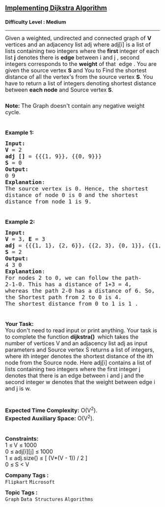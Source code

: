 <h2><a href="https://practice.geeksforgeeks.org/problems/implementing-dijkstra-set-1-adjacency-matrix/1?utm_source=gfgpractice&utm_medium=banner&utm_campaign=Practice_Explore_POD_Top_Banner">Implementing Dijkstra Algorithm</a></h2><h3>Difficulty Level : Medium</h3><hr><div class="problems_problem_content__Xm_eO"><p><span style="font-size: 18px;">Given a weighted, undirected and connected graph of <strong>V</strong> vertices and an adjacency list adj where adj[i] is a list of lists containing two integers where the<strong> first </strong>integer of each list <strong>j</strong>&nbsp;denotes there is <strong>edge</strong> between i and j&nbsp;,&nbsp;second integers corresponds to the <strong>weight</strong> of that&nbsp;&nbsp;edge .&nbsp;You are given the source vertex <strong>S</strong> and You to&nbsp;Find the shortest distance of all the vertex's from the source vertex <strong>S</strong>.&nbsp;You have to return a list of integers denoting shortest distance between <strong>each node</strong> and Source vertex<strong> S</strong>.</span><br>&nbsp;</p>
<p><span style="font-size: 18px;"><strong>Note: </strong>The Graph doesn't contain any negative weight cycle.</span></p>
<p>&nbsp;</p>
<p><span style="font-size: 18px;"><strong>Example 1:</strong></span></p>
<pre><span style="font-size: 18px;"><strong>Input:</strong></span>
<span style="font-size: 18px;"><strong>V </strong>= 2
<strong>adj [] </strong>=<strong> </strong>{{{1, 9}}, {{0, 9}}}
<strong>S </strong>= 0</span>
<span style="font-size: 18px;"><strong>Output:</strong>
0 9
<strong>Explanation</strong>:
</span><img src="https://media.geeksforgeeks.org/img-practice/PROD/addEditProblem/700334/Web/Other/6a77963c-f9a6-4cf4-953c-19a2759a52a3_1685086564.png" alt="">
<span style="font-size: 18px;">The source vertex is 0. Hence, the shortest 
distance of node 0 is 0 and the shortest 
distance from node 1 is 9.</span>
</pre>
<p>&nbsp;</p>
<p><span style="font-size: 18px;"><strong>Example 2:</strong></span></p>
<pre><span style="font-size: 18px;"><strong>Input:
V </strong>= 3, <strong>E</strong> = 3
<strong>adj</strong> = {{{1, 1}, {2, 6}}, {{2, 3}, {0, 1}}, {{1, 3}, {0, 6}}}</span>
<span style="font-size: 18px;"><strong>S </strong>= 2</span>
<span style="font-size: 18px;"><strong>Output:</strong>
4 3 0
<strong>Explanation</strong>:
</span><img src="https://media.geeksforgeeks.org/img-practice/PROD/addEditProblem/700334/Web/Other/8c9ee3a2-a7d3-4028-ae22-a22ddb6ab7a3_1685086565.png" alt="">
<span style="font-size: 18px;">For nodes 2 to 0, we can follow the path-
2-1-0. This has a distance of 1+3 = 4,
whereas the path 2-0 has a distance of 6. So,
the Shortest path from 2 to 0 is 4.
The shortest distance from 0 to 1 is 1 .</span>
</pre>
<p>&nbsp;</p>
<p><span style="font-size: 18px;"><strong>Your Task:</strong><br>You don't need to read input or print anything. Your task is to complete the function&nbsp;<strong>dijkstra()</strong>&nbsp;</span> <span style="font-size: 18px;">which takes the number of vertices V<strong> </strong>and<strong>&nbsp;</strong>an adjacency list adj as input parameters&nbsp;and Source vertex S returns a list of integers, where ith integer denotes the shortest distance of the ith node from the Source node. </span> <span style="font-size: 18px;">Here adj[i] contains a list of lists containing two integers where the first integer j denotes that there is an edge between i and j and the second integer w denotes that the weight between edge i and j is w.</span></p>
<p>&nbsp;</p>
<p><span style="font-size: 18px;"><strong>Expected Time Complexity:</strong>&nbsp;O(V<sup>2</sup>).<br><strong>Expected Auxiliary Space:</strong>&nbsp;O(V<sup>2</sup>).</span></p>
<p>&nbsp;</p>
<div><span style="font-size: 18px;"><strong>Constraints:</strong><br>1 </span> <span style="font-size: 18px;">≤</span> <span style="font-size: 18px;"> V </span> <span style="font-size: 18px;">≤</span> <span style="font-size: 18px;"> 1000<br>0 </span> <span style="font-size: 18px;">≤</span> <span style="font-size: 18px;"> adj[i][j] </span> <span style="font-size: 18px;">≤</span> <span style="font-size: 18px;"> 1000</span></div>
<div><span style="font-size: 18px;">1 ≤&nbsp;adj.size()&nbsp;≤ [ (V*(V - 1)) / 2 ]<br>0 </span> <span style="font-size: 18px;">≤</span> <span style="font-size: 18px;"> S &lt; V</span></div></div><p><span style=font-size:18px><strong>Company Tags : </strong><br><code>Flipkart</code>&nbsp;<code>Microsoft</code>&nbsp;<br><p><span style=font-size:18px><strong>Topic Tags : </strong><br><code>Graph</code>&nbsp;<code>Data Structures</code>&nbsp;<code>Algorithms</code>&nbsp;